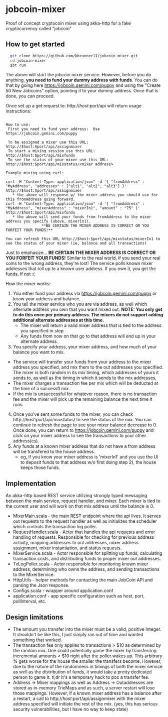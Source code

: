 # jobcoin-mixer
Proof of concept cryptocoin mixer using akka-http for a fake cryptocurrency called "jobcoin"


## How to get started

```bash
  git clone https://github.com/bbrunner11/jobcoin-mixer.git
  cd jobcoin-mixer
  sbt run
```
The above will start the jobcoin mixer service.  However, before you do anything, **you need to fund your dummy address with funds**.  You can do that by going here https://jobcoin.gemini.com/puppy and using the "Create 50 New Jobcoins" option, pointing it to your dummy address.  Once that is done, you can proceed.

Once set up a get request to: http://$host:$port/api will return usage instructions:
```All mixers are operational.

How to use:
 First you need to fund your address:  Use https://jobcoin.gemini.com/puppy

 To be assigned a mixer use this URL: http://$host:$port/api/assignmixer
 To start a mixing session use this URL: http://$host:$port/api/mixfunds
 To see the status of your mixer use this URL: http://$host:$port/api/mixstatus/<mixer address>

Example mixing using curl:

curl -H "Content-Type: application/json" -d '{ "fromAddress" : "MyAddress", "addresses" : ["alt1", "alt2", "alt3"] }' http://$host:$port/api/assignmixer
   * the above will response w/ the mixer address you should use for this fromAddress going forward.
curl -H "Content-Type: application/json" -d '{ "fromAddress" : "MyAddress", "mixerAddress" : "mixerIn1", "amount" : "75" }' http://$host:$port/api/mixfunds
   * the above will send your funds from fromAddress to the mixer address you specify (above, mixerIn1).
                **BE CERTAIN THE MIXER ADDRESS IS CORRECT OR YOU FORFEIT YOUR FUNDS!**

You can refresh this URL http://$host:$port/api/mixstatus/mixerIn1 to see the status of your mixer (ie, balance and all transactions)
```
Just to emphasize... **BE CERTAIN THE MIXER ADDRESS IS CORRECT OR YOU FORFEIT YOUR FUNDS!**
Similar to the real world, if you send your real coins to the wrong address, they're lost!
The service polls known mixer addresses that roll up to a known user address.  If you own it, you get the funds.  If not :(

How the mixer works:
1. You either fund your address via https://jobcoin.gemini.com/puppy or know your address and balance.
2. You tell the mixer service who you are via address, as well which alternate address you own that you want mixed out.  **NOTE: You only get to do this once per primary address.  The mixers do not support adding additional alternate addresses at this time.**
   * The mixer will return a valid mixer address that is tied to the address you specified in step 
   * Any funds from now on that go to that address will end up in your alternate address.
3.  You specify your address, your mixer address, and how much of your balance you want to mix.
   * The service will transfer your funds from your address to the mixer address you specified, and mix them to the out addresses you specified.  The mixer is both random in its mix timing, which addresses of yours it sends to, as well as the timing in which it sends to the mix addresses,
   * The mixer charges a transaction fee per mix which will be deducted at the time of a successfl mix.
   * If the mix is unsuccessful for whatever reason, there is no transaction fee and the mixer will pick up the remaining balance the next time it runs.
4.  Once you've sent some funds to the mixer, you can check http://$host:$port/api/mixstatus/<mixer address> to see the status of the mix.  You can continue to refresh the page to see your mixer balance decrease to 0.  Once done, you can return to https://jobcoin.gemini.com/puppy and click on your mixer address to see the transactions to your other address(es).
5.  Any funds at a known mixer address that do not have a from address will be transfered to the house address.
     * eg, If you know your mixer address is 'mixerIn1' and you use the UI to deposit funds to that address w/o first doing step 2), the house keeps those funds.  
## Implementation
An akka-http based REST service utilizing strongly typed messaging between the main service, request handler, and mixer.  Each mixer is tied to the current user and will work on that mix address until the balance is 0.

* MixerMain.scala - the main REST endpoint where the api lives.  It serves out requests to the request handler as well as initializes the scheduler which controls the transaction log poller.
* RequestHandler.scala - Actor that handles the api requests and error handling of requests.  Responsible for checking for previous address activity, mapping addresses to out addresses, mixer address assignment, mixer instantiation, and status requests.   
* MixerService.scala - Actor responsible for splitting up funds, calculating transaction costs, and distributing funds to proper mixer out addresses.
* TxLogPoller.scala - Actor responsible for monitoring known mixer address, determining who owns the address, and sending transactions to the MixerService.
* HttpUtils - helper methods for contacting the main JobCoin API and parsing the Json response.
* Configs.scala - wrapper around application.conf
* application.conf - app specific configuration such as host, port, pollInterval, etc.


## Design limitations
* The amount you transfer into the mixer must be a valid, positive Integer.  It shouldn't be like this, I just simply ran out of time and wanted something that worked.
* The transaction fee only applies to transactions > $10 as determined by the random mix.  One could potentially game the mixer by transferring incremental amounts < $10 right after the poller wakes up.  This arbitrary % gets worse for the house the smaller the transfers become.  However, due to the nature of the randomness in timings of both the mixer service as well as the distribution of funds, it would take a pretty dedicated person to game it.  tl;dr It's a temporary hack to poc a transfer fee.
* Address -> Mixer mappings as well as Address -> Outaddresses are stored as in-memory TrieMaps and as such, a server restart will lose those mappings.  However, if a known mixer address has a balance after a restart, a call to http://$host:$port/api/assignmixer with the mixer address specified will initiate the rest of the mix.  (yes, this has serious security vulnerabilities, but I have no way to keep state)
